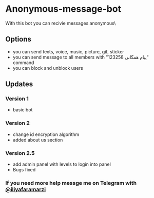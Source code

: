 # Anonymous-message-bot
With this bot you can recivie messages anonymous\
## Options
- you can send texts, voice, music, picture, gif, sticker 
- you can send message to all members with "پیام همگانی 123258" command
- you can block and unblock users

## Updates
### Version 1 
- basic bot
### Version 2
- change id encryption algorithm
- added about us section
### Version 2.5
- add admin panel with levels to login into panel
- Bugs fixed

### If you need more help messge me on Telegram with [@iliyafaramarzi](https://t.me/iliyaFaramarzi) 
